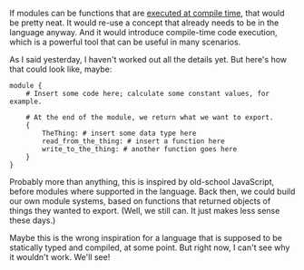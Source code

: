 If modules can be functions that are
[executed at compile time](/daily/2025-03-01), that would be pretty neat. It
would re-use a concept that already needs to be in the language anyway. And it
would introduce compile-time code execution, which is a powerful tool that can
be useful in many scenarios.

As I said yesterday, I haven't worked out all the details yet. But here's how
that could look like, maybe:

```
module {
    # Insert some code here; calculate some constant values, for example.

    # At the end of the module, we return what we want to export.
    {
        TheThing: # insert some data type here
        read_from_the_thing: # insert a function here
        write_to_the_thing: # another function goes here
    }
}
```

Probably more than anything, this is inspired by old-school JavaScript, before
modules where supported in the language. Back then, we could build our own
module systems, based on functions that returned objects of things they wanted
to export. (Well, we still can. It just makes less sense these days.)

Maybe this is the wrong inspiration for a language that is supposed to be
statically typed and compiled, at some point. But right now, I can't see why it
wouldn't work. We'll see!
